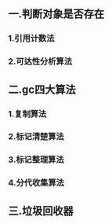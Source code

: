 
## 一.判断对象是否存在
### 1.引用计数法

### 2.可达性分析算法

## 二.gc四大算法
### 1.复制算法

### 2.标记清楚算法

### 3.标记整理算法

### 4.分代收集算法

## 三.垃圾回收器